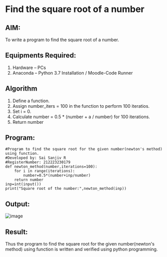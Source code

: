 # Find the square root of a number

## AIM:
To write a program to find the square root of a number.

## Equipments Required:
1. Hardware – PCs
2. Anaconda – Python 3.7 Installation / Moodle-Code Runner

## Algorithm
1. Define a function.
2. Assign number_iters = 100 in the function to perform 100 iteratios.
3. Set i = 0.
4. Calculate  number = 0.5 * (number + a / number) for 100 iterations.
5. Return number

## Program:
```
#Program to find the square root for the given number(newton's method) using function.
#Developed by: Sai Sanjiv R
#RegisterNumber: 212223230179
def newton_method(number,iterations=100):
    for i in range(iterations):
        number=0.5*(number+inp/number)
    return number
inp=int(input())
print("Square root of the number:",newton_method(inp))

```

## Output:
![image](https://github.com/SaiSanjiv/Square-root-of-a-number/assets/151772975/36fc0177-9b12-42e7-9444-bcd38fad33ee)



## Result:
Thus the program to find the square root for the given number(newton's method) using function is written and verified using python programming.
